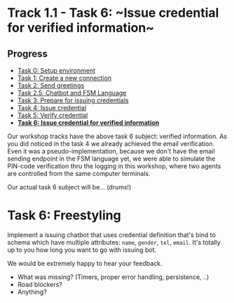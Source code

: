 # Track 1.1 - Task 6: ~Issue credential for verified information~

## Progress

* [Task 0: Setup environment](../README.md)
* [Task 1: Create a new connection](../task1/README.md)
* [Task 2: Send greetings](../task2/README.md)
* [Task 2.5: Chatbot and FSM Language](../task2.5/README.md)
* [Task 3: Prepare for issuing credentials](../task3/README.md)
* [Task 4: Issue credential](../task4/README.md)
* [Task 5: Verify credential](../task5/README.md)
* [**Task 6: Issue credential for verified information**](../task6/README.md)

Our workshop tracks have the above task 6 subject: verified information. As you
did noticed in the task 4 we already achieved the email verification. Even it
was a pseudo-implementation, because we don't have the email sending endpoint
in the FSM language yet, we were able to simulate the PIN-code verification
thru the logging in this workshop, where two agents are controlled from the same
computer terminals.

Our actual task 6 subject will be... (drums!)

# Task 6: Freestyling

Implement a issuing chatbot that uses credential definition that's bind to
schema which have multiple attributes: `name`, `gender`, `tel`, `email`. It's
totally up to you how long you want to go with issuing bot.

We would be extremely happy to hear your feedback.
- What was missing? (Timers, proper error handling, persistence, ..)
- Road blockers?
- Anything?
